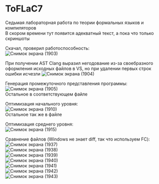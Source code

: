 # ToFLaC7
Седьмая лабораторная работа по теории формальных языков и компиляторов  
В скором времени тут появится адекватный текст, а пока что только скриншоты  

Скачал, проверил работоспособность:  
![Снимок экрана (1903)](https://github.com/user-attachments/assets/1284c5fc-4d4f-492a-86d8-053dad63b06e)  


При получении AST Clang выразил негодование из-за своебразного оформления исходных файлов в VS, но при удалении первых строк ошибки исчезли
![Снимок экрана (1904)](https://github.com/user-attachments/assets/5e416bce-6459-4b05-867c-39e60c93c642)  

Генерация промежуточного представления программы:  
![Снимок экрана (1905)](https://github.com/user-attachments/assets/8d08addd-c669-4b28-811d-3204c4596724)  
Остальное в соответствующем файле  

Оптимизация начального уровня:   
![Снимок экрана (1910)](https://github.com/user-attachments/assets/fca84b80-ad0a-4224-9155-699ba036393e)  
Остальное так же в файле

Оптимизация среднего уровня:  
![Снимок экрана (1915)](https://github.com/user-attachments/assets/0d5eab8b-29a4-452b-a84d-4ae8c944a0d0)  

Сравнение файлов (Windows не знает diff, так что используем FC):  
![Снимок экрана (1937)](https://github.com/user-attachments/assets/54ed8743-290a-487a-aae4-a47f60b02abd)  
![Снимок экрана (1938)](https://github.com/user-attachments/assets/0903a265-6581-40c4-835a-f201ea6dd880)  
![Снимок экрана (1939)](https://github.com/user-attachments/assets/76ebe58b-d7e7-4406-b02f-3bc9d5d9ec2f)  
![Снимок экрана (1940)](https://github.com/user-attachments/assets/0e696ffb-4ca4-44ae-bd44-a50cf6fa5e7e)  
![Снимок экрана (1941)](https://github.com/user-attachments/assets/354488c8-cd4e-4bf9-8adf-f204e7041249)  
![Снимок экрана (1942)](https://github.com/user-attachments/assets/cfbdcad3-8f03-4001-8118-aed8d231bde7)  
![Снимок экрана (1943)](https://github.com/user-attachments/assets/78cbe05c-1b8f-4697-a540-f9edb8d08499)  









